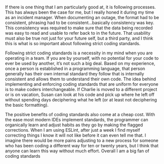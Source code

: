 






If there is one thing that I am particularly good at, it is following processes. This has always been the case for me, but I really honed it during my time as an incident manager. When documenting an outage, the format had to be consistent, phrasing had to be consistent...basically consistency was key. This consistency was required to make sure that the data being recorded was easy to read and usable to refer back to in the future. That usability must also be true not just for your future self, but a third party, and I think this is what is so important about following strict coding standards. 

Following strict coding standards is a necessity in my mind when you are operating in a team. If you are by yourself, with no potential for your code to ever be used by another, it’s not such a big deal. Based on my experience, once a person is established in a programming language, that person generally has their own internal standard they follow that is internally consistent and allows them to understand their own code. The idea behind implementing and enforcing coding standards that are uniform for everyone is to make coders interchangeable. If Charlie is moved to a different project or is on vacation, Susan can look at his code and pick up where he left off without spending days deciphering what he left (or at least not deciphering the basic formatting).

The positive benefits of coding standards also come at a cheap cost. With the ease most modern IDEs implement standards, the programmer can organically learn and adjust habits as they go by making the flagged corrections. When I am using ESLint, after just a week I find myself correcting things I know it will not like before it can even tell me that. I imagine there would be more pains adjusting to a new process for someone who has been coding a different way for ten or twenty years, but I think that anyone can learn this way without much effort. Overall I am a big fan of coding standards 
